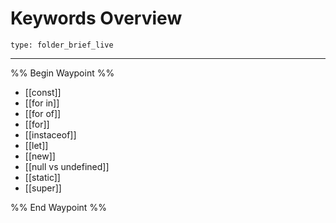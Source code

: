 # Keywords Overview
 
```ccard
type: folder_brief_live
```
 
---

%% Begin Waypoint %%
- [[const]]
- [[for in]]
- [[for of]]
- [[for]]
- [[instaceof]]
- [[let]]
- [[new]]
- [[null vs undefined]]
- [[static]]
- [[super]]

%% End Waypoint %%
